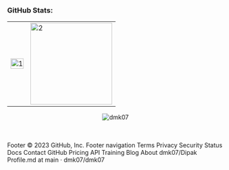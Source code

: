 

### GitHub Stats:

<table> 
  <tr>
    <td><img src="https://github-readme-stats.vercel.app/api?username=dmk07&theme=radical&show_icons=true&include_all_commits=true&count_private=true"  display=block width=100% height=auto alt="1"></td>
    <td><img src="https://github-readme-stats.vercel.app/api/top-langs/?username=dmk07&theme=radical&layout=compact&hide=Jupyter%20Notebook"  display=block height=190 align="center" alt="2"></td>
   </tr>
<table>
  <tr> 
    <p align="center">
<!--       <img src="https://user-images.githubusercontent.com/73031725/137620111-6da0213c-ff7f-4f14-80c8-a2446ae8150b.gif" width="80px"> -->
      <img src="https://github-readme-streak-stats.herokuapp.com/?user=dmk07&theme=radical" alt="dmk07">
<!--       <img src="https://user-images.githubusercontent.com/73031725/137621641-eb0e1dbe-c625-405c-bd0f-fc3ab1454943.gif" width="80px"> -->
    </p>
  </tr>
</table>
  


</table> 
<table> 

</table>





 


Footer
© 2023 GitHub, Inc.
Footer navigation
Terms
Privacy
Security
Status
Docs
Contact GitHub
Pricing
API
Training
Blog
About
dmk07/Dipak Profile.md at main · dmk07/dmk07 
